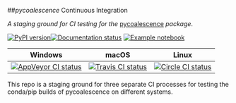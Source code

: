 ##*pycoalescence* Continuous Integration

*A staging ground for CI testing for the* [pycoalescence](https://pycoalescence.readthedocs.io) *package*. 


[![PyPI version](https://badge.fury.io/py/pycoalescence.svg)](https://badge.fury.io/py/pycoalescence)[![Documentation status](https://readthedocs.org/projects/pycoalescence/badge/)](https://pycoalescence.readthedocs.io)  [![Example notebook](https://mybinder.org/badge.svg)](https://mybinder.org/v2/gh/thompsonsed/pycoalescence_examples/master) 

|     Windows    |    macOS    |    Linux    |
|:--------------:|:-----------:|:-----------:|
| [![AppVeyor CI status]( https://ci.appveyor.com/api/projects/status/3dsbcd546lw53f77/branch/master?svg=true)](https://ci.appveyor.com/project/thompsonsed41873/pycoalescence-ci/branch/master) | [![Travis CI status](https://travis-ci.org/thompsonsed/pycoalescence-ci.svg?branch=master)](https://travis-ci.org/thompsonsed/pycoalescence-ci)  | [![Circle CI status](https://circleci.com/bb/thompsonsed/pycoalescence.svg?style=svg)](https://circleci.com/bb/thompsonsed/pycoalescence) |



This repo is a staging ground for three separate CI processes for testing the conda/pip builds of pycoalescence on different systems.